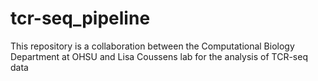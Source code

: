 # tcr-seq_pipeline
This repository is a collaboration between the Computational Biology Department at OHSU and Lisa Coussens lab for the analysis of TCR-seq data
